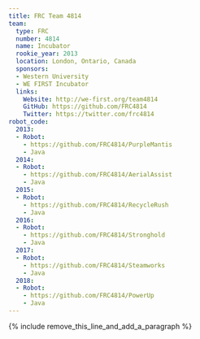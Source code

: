 ```yaml
---
title: FRC Team 4814
team:
  type: FRC
  number: 4814
  name: Incubator
  rookie_year: 2013
  location: London, Ontario, Canada
  sponsors:
  - Western University
  - WE FIRST Incubator
  links:
    Website: http://we-first.org/team4814
    GitHub: https://github.com/FRC4814
    Twitter: https://twitter.com/frc4814
robot_code:
  2013:
  - Robot:
    - https://github.com/FRC4814/PurpleMantis
    - Java
  2014:
  - Robot:
    - https://github.com/FRC4814/AerialAssist
    - Java
  2015:
  - Robot:
    - https://github.com/FRC4814/RecycleRush
    - Java
  2016:
  - Robot:
    - https://github.com/FRC4814/Stronghold
    - Java
  2017:
  - Robot:
    - https://github.com/FRC4814/Steamworks
    - Java
  2018:
  - Robot:
    - https://github.com/FRC4814/PowerUp
    - Java
---
```


{% include remove_this_line_and_add_a_paragraph %}
